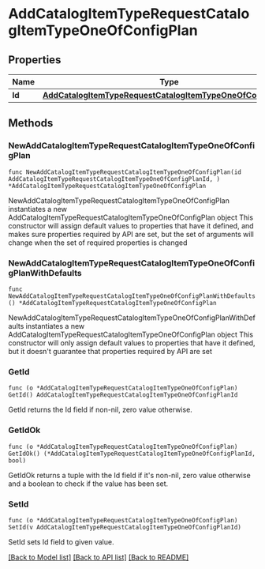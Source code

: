 # AddCatalogItemTypeRequestCatalogItemTypeOneOfConfigPlan

## Properties

Name | Type | Description | Notes
------------ | ------------- | ------------- | -------------
**Id** | [**AddCatalogItemTypeRequestCatalogItemTypeOneOfConfigPlanId**](AddCatalogItemTypeRequestCatalogItemTypeOneOfConfigPlanId.md) |  | 

## Methods

### NewAddCatalogItemTypeRequestCatalogItemTypeOneOfConfigPlan

`func NewAddCatalogItemTypeRequestCatalogItemTypeOneOfConfigPlan(id AddCatalogItemTypeRequestCatalogItemTypeOneOfConfigPlanId, ) *AddCatalogItemTypeRequestCatalogItemTypeOneOfConfigPlan`

NewAddCatalogItemTypeRequestCatalogItemTypeOneOfConfigPlan instantiates a new AddCatalogItemTypeRequestCatalogItemTypeOneOfConfigPlan object
This constructor will assign default values to properties that have it defined,
and makes sure properties required by API are set, but the set of arguments
will change when the set of required properties is changed

### NewAddCatalogItemTypeRequestCatalogItemTypeOneOfConfigPlanWithDefaults

`func NewAddCatalogItemTypeRequestCatalogItemTypeOneOfConfigPlanWithDefaults() *AddCatalogItemTypeRequestCatalogItemTypeOneOfConfigPlan`

NewAddCatalogItemTypeRequestCatalogItemTypeOneOfConfigPlanWithDefaults instantiates a new AddCatalogItemTypeRequestCatalogItemTypeOneOfConfigPlan object
This constructor will only assign default values to properties that have it defined,
but it doesn't guarantee that properties required by API are set

### GetId

`func (o *AddCatalogItemTypeRequestCatalogItemTypeOneOfConfigPlan) GetId() AddCatalogItemTypeRequestCatalogItemTypeOneOfConfigPlanId`

GetId returns the Id field if non-nil, zero value otherwise.

### GetIdOk

`func (o *AddCatalogItemTypeRequestCatalogItemTypeOneOfConfigPlan) GetIdOk() (*AddCatalogItemTypeRequestCatalogItemTypeOneOfConfigPlanId, bool)`

GetIdOk returns a tuple with the Id field if it's non-nil, zero value otherwise
and a boolean to check if the value has been set.

### SetId

`func (o *AddCatalogItemTypeRequestCatalogItemTypeOneOfConfigPlan) SetId(v AddCatalogItemTypeRequestCatalogItemTypeOneOfConfigPlanId)`

SetId sets Id field to given value.



[[Back to Model list]](../README.md#documentation-for-models) [[Back to API list]](../README.md#documentation-for-api-endpoints) [[Back to README]](../README.md)


